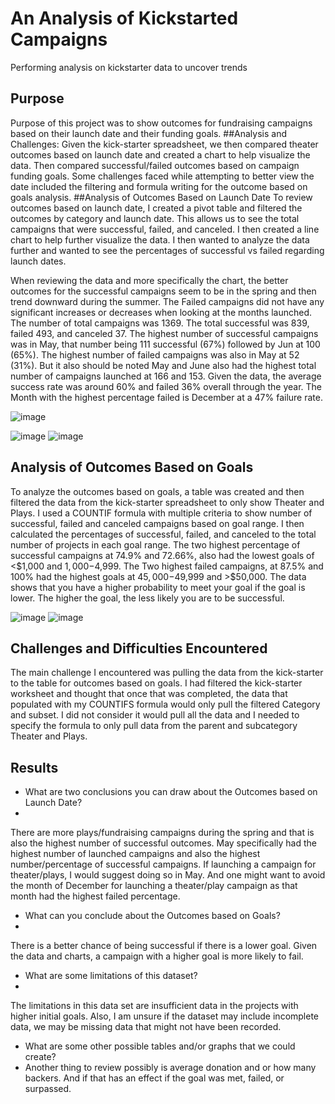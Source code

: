 # An Analysis of Kickstarted Campaigns
Performing analysis on kickstarter data to uncover trends
## Purpose
Purpose of this project was to show outcomes for fundraising campaigns based on their launch date and their funding goals.
##Analysis and Challenges: 
Given the kick-starter spreadsheet, we then compared theater outcomes based on launch date and created a chart to help visualize the data. Then compared successful/failed outcomes based on campaign funding goals. Some challenges faced while attempting to better view the date included the filtering and formula writing for the outcome based on goals analysis.
##Analysis of Outcomes Based on Launch Date
To review outcomes based on launch date, I created a pivot table and filtered the outcomes by category and launch date. This allows us to see the total campaigns that were successful, failed, and canceled. I then created a line chart to help further visualize the data. I then wanted to analyze the data further and wanted to see the percentages of successful vs failed regarding launch dates. 

When reviewing the data and more specifically the chart, the better outcomes for the successful campaigns seem to be in the spring and then trend downward during the summer. The Failed campaigns did not have any significant increases or decreases when looking at the months launched. The number of total campaigns was 1369. The total successful was 839, failed 493, and canceled 37. The highest number of successful campaigns was in May, that number being 111 successful (67%) followed by Jun at 100 (65%). The highest number of failed campaigns was also in May at 52 (31%). But it also should be noted May and June also had the highest total number of campaigns launched at 166 and 153. Given the data, the average success rate was around 60% and failed 36% overall through the year. The Month with the highest percentage failed is December at a 47% failure rate.

![image](https://user-images.githubusercontent.com/88061345/129421156-9c7439d9-8547-47bd-8ec8-a5177d87727f.png)

![image](https://user-images.githubusercontent.com/88061345/129421164-5a7e692b-8586-41ae-b419-aad5d5297883.png)
![image](https://user-images.githubusercontent.com/88061345/129421254-f79e85c4-51b3-42c8-9bdf-424c9472831d.png)
## Analysis of Outcomes Based on Goals
To analyze the outcomes based on goals, a table was created and then filtered the data from the kick-starter spreadsheet to only show Theater and Plays. I used a COUNTIF formula with multiple criteria to show number of successful, failed and canceled campaigns based on goal range. I then calculated the percentages of successful, failed, and canceled to the total number of projects in each goal range.
The two highest percentage of successful campaigns at 74.9% and 72.66%, also had the lowest goals of <$1,000 and $1,000-$4,999. The Two highest failed campaigns, at 87.5% and 100% had the highest goals at $45,000-$49,999 and >$50,000. The data shows that you have a higher probability to meet your goal if the goal is lower. The higher the goal, the less likely you are to be successful.

![image](https://user-images.githubusercontent.com/88061345/129421287-1a1c8866-b111-427f-9790-8b0b85d1dd14.png)
![image](https://user-images.githubusercontent.com/88061345/129421295-551caf7b-da57-49db-963a-bda19d83be62.png)
## Challenges and Difficulties Encountered 
The main challenge I encountered was pulling the data from the kick-starter to the table for outcomes based on goals. I had filtered the kick-starter worksheet and thought that once that was completed, the data that populated with my COUNTIFS formula would only pull the filtered Category and subset. I did not consider it would pull all the data and I needed to specify the formula to only pull data from the parent and subcategory Theater and Plays.


## Results
- What are two conclusions you can draw about the Outcomes based on Launch Date? 
- 
There are more plays/fundraising campaigns during the spring and that is also the highest number of successful outcomes. May specifically had the highest number of launched campaigns and also the highest number/percentage of successful campaigns.  If launching a campaign for theater/plays, I would suggest doing so in May. And one might want to avoid the month of December for launching a theater/play campaign as that month had the highest failed percentage.

- What can you conclude about the Outcomes based on Goals? 
- 
There is a better chance of being successful if there is a lower goal. Given the data and charts, a campaign with a higher goal is more likely to fail.

- What are some limitations of this dataset?
- 
The limitations in this data set are insufficient data in the projects with higher initial goals. Also, I am unsure if the dataset may include incomplete data, we may be missing data that might not have been recorded.

- What are some other possible tables and/or graphs that we could create?
- 
	Another thing to review possibly is average donation and or how many backers. And if that has an effect if the goal was met, failed, or surpassed. 





